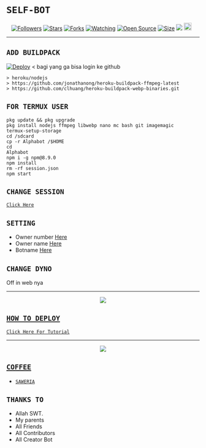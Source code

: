 # ```SELF-BOT```
<p align="center">
<a href="https://github.com/nadjieb08/followers"><img title="Followers" src="https://img.shields.io/github/followers/nadjieb08?color=red&style=flat-square"></a>
<a href="https://github.com/nadjieb08/Alphab0t/stargazers/"><img title="Stars" src="https://img.shields.io/github/stars/nadjieb08/Alphab0t?color=blue&style=flat-square"></a>
<a href="https://github.com/nadjieb08/Alphab0t/network/members"><img title="Forks" src="https://img.shields.io/github/forks/nadjieb08/Alphab0t?color=red&style=flat-square"></a>
<a href="https://github.com/nadjieb08/Alphab0t/watchers"><img title="Watching" src="https://img.shields.io/github/watchers/nadjieb08/Alphab0t?label=Watchers&color=blue&style=flat-square"></a>
<a href="https://github.com/nadjieb08/Alphab0t"><img title="Open Source" src="https://badges.frapsoft.com/os/v2/open-source.svg?v=103"></a>
<a href="https://github.com/nadjieb08/Alphab0t/"><img title="Size" src="https://img.shields.io/github/repo-size/zeeone-ofc/Alphab0t?style=flat-square&color=green"></a>
<a href="https://hits.seeyoufarm.com"><img src="https://hits.seeyoufarm.com/api/count/incr/badge.svg?url=https%3A%2F%2Fgithub.com%2Fnadjieb08%2FAlphab0t&count_bg=%2379C83D&title_bg=%23555555&icon=probot.svg&icon_color=%2300FF6D&title=hits&edge_flat=false"/></a>
<a href="https://github.com/zeeone-ofc/Alphab0t/graphs/commit-activity"><img height="20" src="https://img.shields.io/badge/Maintained%3F-yes-green.svg"></a>&nbsp;&nbsp;
</p>
<p align='center'>
    </p>

-------

## `ADD BUILDPACK`

[![Deploy](https://www.herokucdn.com/deploy/button.svg)](https://heroku.com/deploy?template=https://github.com/nadjieb08/Alphab0t/) < bagi yang ga bisa login ke github
```
> heroku/nodejs
> https://github.com/jonathanong/heroku-buildpack-ffmpeg-latest
> https://github.com/clhuang/heroku-buildpack-webp-binaries.git
```
## `FOR TERMUX USER`
```
pkg update && pkg upgrade
pkg install nodejs ffmpeg libwebp nano mc bash git imagemagic
termux-setup-storage
cd /sdcard
cp -r Alphabot /$HOME
cd 
Alphabot 
npm i -g npm@8.9.0
npm install
rm -rf session.json
npm start
```

## `CHANGE SESSION`

[`Click Here`](https://github.com/nadjieb08/Alphab0t/blob/v17/session.json)

## `SETTING`

- Owner number [Here](https://github.com/nadjieb08/Alphab0t/blob/v17/settings.js)
- Owner name [Here](https://github.com/nadjieb08/Alphab0t/blob/v17/settings.js)
- Botname [Here](https://github.com/nadjieb08/Alphab0t/blob/v17/settings.js)

## `CHANGE DYNO`

Off in web nya

----------

<p align="center">
  <a href="https://youtu.be/_CP2_1Yqauo"><img src="https://a.top4top.io/p_20888ybra1.jpg" />
</p>

## ```HOW TO DEPLOY```

[`Click Here For Tutorial`](https://youtu.be/5HgB__wARjM)<br>

----------

<p align="center">
  <a href="https://youtu.be/_CP2_1Yqauo"><img src="https://a.top4top.io/p_2081imvxm1.jpg" />
</p>


## ```COFFEE```

- [`SAWERIA`](https://saweria.co/nadjiebahmad)

## `THANKS TO`

- Allah SWT.
- My parents
- All Friends
- All Contributors
- All Creator Bot
